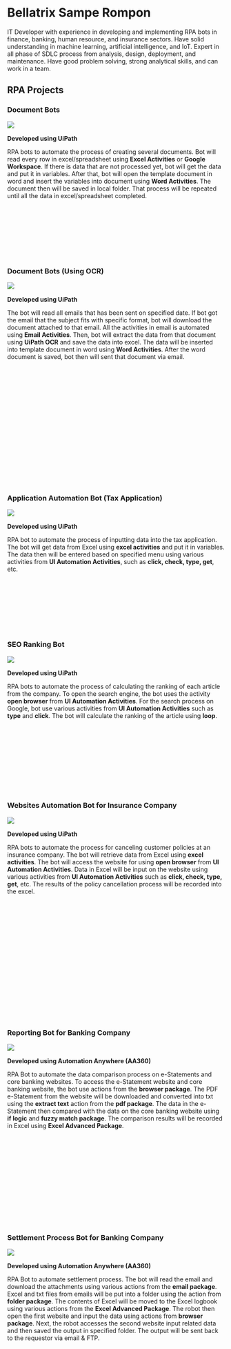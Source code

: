 # Bellatrix Sampe Rompon

IT Developer with experience in developing and implementing RPA bots in finance, banking, human resource, and insurance sectors. Have solid understanding in machine learning, artificial intelligence, and IoT. Expert in all phase of SDLC process from analysis, design, deployment, and maintenance. Have good problem solving, strong analytical skills, and can work in a team.

## RPA Projects


### Document Bots


<img align="left" src="./assets/img/Picture1.png">

<br/>

**Developed using UiPath**

RPA bots to automate the process of creating several documents. Bot will read every row in excel/spreadsheet using **Excel Activities** or **Google Workspace**. If there is data that are not processed yet, bot will get the data and put it in variables. After that, bot will open the template document in word and insert the variables into document using **Word Activities**. The document then will be saved in local folder. That process will be repeated until all the data in excel/spreadsheet completed. 

<br/>
<br/>
<br/>
<br/>
<br/>
<br/>
<br/>

### Document Bots (Using OCR)


<img align="left" src="./assets/img/Picture2.png">

<br/>

**Developed using UiPath** 

The bot will read all emails that has been sent on specified date. If bot got the email that the subject fits with specific format, bot will download the document attached to that email. All the activities in email is automated using **Email Activities**. Then, bot will extract the data from that document using **UiPath OCR** and save the data into excel. The data will be inserted into template document in word using **Word Activities**. After the word document is saved, bot then will sent that document via email.

<br/>
<br/>
<br/>
<br/>
<br/>
<br/>
<br/>
<br/>
<br/>
<br/>
<br/>
<br/>
<br/>
<br/>
<br/>
<br/>



### Application Automation Bot (Tax Application)

<img align="left" src="./assets/img/Picture3.png">

<br/>

**Developed using UiPath** 

RPA bot to automate the process of inputting data into the tax application. The bot will get data from Excel using **excel activities** and put it in variables. The data then will be entered based on specified menu using various activities from **UI Automation Activities**, such as **click, check, type, get**, etc.

<br/>
<br/>
<br/>
<br/>
<br/>
<br/>
<br/>

### SEO Ranking Bot

<img align="left" src="./assets/img/Picture4.png">

<br/>

**Developed using UiPath** 

RPA bots to automate the process of calculating the ranking of each article from the company. To open the search engine, the bot uses the activity **open browser** from **UI Automation Activities**. For the search process on Google, bot use various activities from **UI Automation Activities** such as **type** and **click**. The bot will calculate the ranking of the article using **loop**.

<br/>
<br/>
<br/>
<br/>
<br/>
<br/>
<br/>
<br/>
<br/>


### Websites Automation Bot for Insurance Company

<img align="left" src="./assets/img/Picture5.png">

<br/>

**Developed using UiPath** 

RPA bots to automate the process for canceling customer policies at an insurance company. The bot will retrieve data from Excel using **excel activities**. The bot will access the website for using **open browser** from **UI Automation Activities**. Data in Excel will be input on the website using various activities from **UI Automation Activities** such as **click, check, type, get**, etc. The results of the policy cancellation process will be recorded into the excel.

<br/>
<br/>
<br/>
<br/>
<br/>
<br/>
<br/>
<br/>
<br/>
<br/>
<br/>
<br/>
<br/>
<br/>
<br/>
<br/>





### Reporting Bot for Banking Company

<img align="left" src="./assets/img/Picture6.png">

<br/>

**Developed using Automation Anywhere (AA360)**

RPA Bot to automate the data comparison process on e-Statements and core banking websites. To access the e-Statement website and core banking website, the bot use actions from the **browser package**. The PDF e-Statement from the website will be downloaded and converted into txt using the **extract text** action from the **pdf package**. The data in the e-Statement then compared with the data on the core banking website using **if logic** and **fuzzy match package**. The comparison results will be recorded in Excel using **Excel Advanced Package**.

<br/>
<br/>
<br/>
<br/>
<br/>
<br/>
<br/>
<br/>
<br/>
<br/>
<br/>
<br/>

### Settlement Process Bot for Banking Company

<img align="left" src="./assets/img/Picture7.png">

<br/>

**Developed using Automation Anywhere (AA360)**

RPA Bot to automate settlement process. The bot will read the email and download the attachments using various actions from the **email package**. Excel and txt files from emails will be put into a folder using the action from **folder package**. The contents of Excel will be moved to the Excel logbook using various actions from the **Excel Advanced Package**. The robot then open the first website and input the data using actions from **browser package**. Next, the robot accesses the second website input related data and then saved the output in specified folder. The output will be sent back to the requestor via email & FTP.
